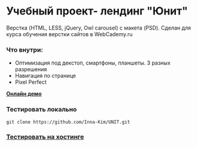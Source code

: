 
# Учебный проект- лендинг "Юнит"

Верстка (HTML, LESS, jQuery, Owl carousel) с макета (PSD). Сделан для курса обучения верстки сайтов в WebCademy.ru

### [](https://github.com/nobleworkshop/personal-portfolio#%D1%87%D1%82%D0%BE-%D0%B2%D0%BD%D1%83%D1%82%D1%80%D0%B8)Что внутри:

-   Оптимизация под декстоп, смартфоны, планшеты. 3 разных разрешения
-   Навигация по странице 
-  Pixel Perfect

[**Онлайн демо**](https://inna-kim.github.io/UNIT/)

### Тестировать локально

```
git clone https://github.com/Inna-Kim/UNIT.git

```

### [Тестировать на хостинге](https://inna-kim.ru/unit/docs/index.html)